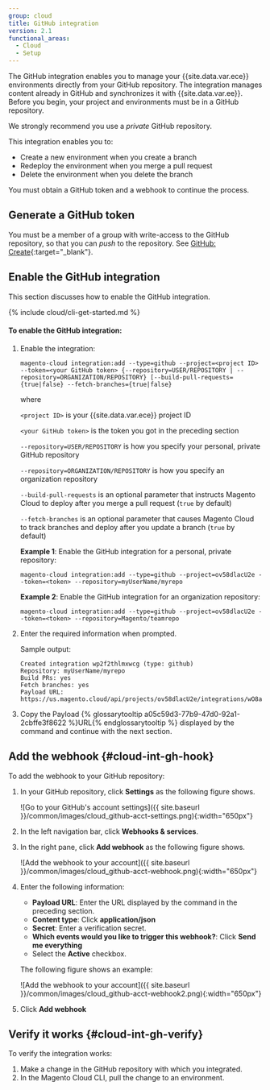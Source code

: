```yaml
---
group: cloud
title: GitHub integration
version: 2.1
functional_areas:
  - Cloud
  - Setup
---
```


The GitHub integration enables you to manage your {{site.data.var.ece}} environments directly from your GitHub repository. The integration manages content already in GitHub and synchronizes it with {{site.data.var.ee}}. Before you begin, your project and environments must be in a GitHub repository.

We strongly recommend you use a *private* GitHub repository.

This integration enables you to:

-  Create a new environment when you create a branch
-  Redeploy the environment when you merge a pull request
-  Delete the environment when you delete the branch

You must obtain a GitHub token and a webhook to continue the process.

## Generate a GitHub token

You must be a member of a group with write-access to the GitHub repository, so that you can _push_ to the repository. See [GitHub: Create](https://help.github.com/articles/creating-a-personal-access-token-for-the-command-line/){:target="\_blank"}.

## Enable the GitHub integration

This section discusses how to enable the GitHub integration.

{% include cloud/cli-get-started.md %}

#### To enable the GitHub integration:

1.	Enable the integration:

		magento-cloud integration:add --type=github --project=<project ID> --token=<your GitHub token> {--repository=USER/REPOSITORY | --repository=ORGANIZATION/REPOSITORY} [--build-pull-requests={true|false} --fetch-branches={true|false}

	where

	`<project ID>` is your {{site.data.var.ece}} project ID

	`<your GitHub token>` is the token you got in the preceding section

	`--repository=USER/REPOSITORY` is how you specify your personal, private GitHub repository

	`--repository=ORGANIZATION/REPOSITORY` is how you specify an organization repository

	`--build-pull-requests` is an optional parameter that instructs Magento Cloud to deploy after you merge a pull request (`true` by default)

	`--fetch-branches` is an optional parameter that causes Magento Cloud to track branches and deploy after you update a branch (`true` by default)

	**Example 1**: Enable the GitHub integration for a personal, private repository:

		magento-cloud integration:add --type=github --project=ov58dlacU2e --token=<token> --repository=myUserName/myrepo

	**Example 2**: Enable the GitHub integration for an organization repository:

		magento-cloud integration:add --type=github --project=ov58dlacU2e --token=<token> --repository=Magento/teamrepo
6.	Enter the required information when prompted.

	Sample output:

		Created integration wp2f2thlmxwcg (type: github)
		Repository: myUserName/myrepo
		Build PRs: yes
		Fetch branches: yes
		Payload URL: https://us.magento.cloud/api/projects/ov58dlacU2e/integrations/wO8a0eoamxwcg/hook

5.	Copy the Payload {% glossarytooltip a05c59d3-77b9-47d0-92a1-2cbffe3f8622 %}URL{% endglossarytooltip %} displayed by the command and continue with the next section.

## Add the webhook {#cloud-int-gh-hook}

To add the webhook to your GitHub repository:

1.	In your GitHub repository, click **Settings** as the following figure shows.

	![Go to your GitHub's account settings]({{ site.baseurl }}/common/images/cloud_github-acct-settings.png){:width="650px"}
2.	In the left navigation bar, click **Webhooks & services**.
3.	In the right pane, click **Add webhook** as the following figure shows.

	![Add the webhook to your account]({{ site.baseurl }}/common/images/cloud_github-acct-webhook.png){:width="650px"}
4.	Enter the following information:

	*	**Payload URL**: Enter the URL displayed by the command in the preceding section.
	*	**Content type**: Click **application/json**
	*	**Secret**: Enter a verification secret.
	*	**Which events would you like to trigger this webhook?**: Click **Send me everything**
	*	Select the **Active** checkbox.

	The following figure shows an example:

	![Add the webhook to your account]({{ site.baseurl }}/common/images/cloud_github-acct-webhook2.png){:width="650px"}
5.	Click **Add webhook**

## Verify it works {#cloud-int-gh-verify}

To verify the integration works:

1.	Make a change in the GitHub repository with which you integrated.
2.	In the Magento Cloud CLI, pull the change to an environment.
